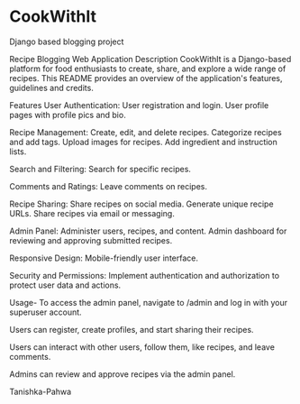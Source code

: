 # CookWithIt
Django based blogging project

Recipe Blogging Web Application
Description
CookWithIt is a Django-based platform for food enthusiasts to create, share, and explore a wide range of recipes. This README provides an overview of the application's features, guidelines and credits.

Features
User Authentication:
User registration and login.
User profile pages with profile pics and bio.

Recipe Management:
Create, edit, and delete recipes.
Categorize recipes and add tags.
Upload images for recipes.
Add ingredient and instruction lists.

Search and Filtering:
Search for specific recipes.

Comments and Ratings:
Leave comments on recipes.

Recipe Sharing:
Share recipes on social media.
Generate unique recipe URLs.
Share recipes via email or messaging.

Admin Panel:
Administer users, recipes, and content.
Admin dashboard for reviewing and approving submitted recipes.

Responsive Design:
Mobile-friendly user interface.

Security and Permissions:
Implement authentication and authorization to protect user data and actions.

Usage-
To access the admin panel, navigate to /admin and log in with your superuser account.

Users can register, create profiles, and start sharing their recipes.

Users can interact with other users, follow them, like recipes, and leave comments.

Admins can review and approve recipes via the admin panel.

Tanishka-Pahwa
